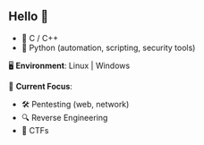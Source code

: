 ## Hello 👋

- 🧠 C / C++
- 🐍 Python (automation, scripting, security tools)

🖥️ **Environment**: Linux | Windows

🎯 **Current Focus**:
- 🛠️ Pentesting (web, network)
- 🔍 Reverse Engineering
- 🧩 CTFs 


